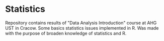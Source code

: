 # Statistics
Repository contains results of "Data Analysis Introduction" course at AHG UST in Cracow. Some basics statistics issues implemented in R. Was made with the purpose of broaden knowledge of statistics and R.

